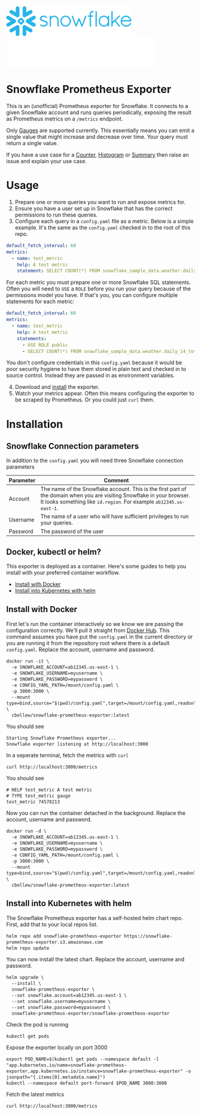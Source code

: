 ![Snowflake](snowflake.svg) &nbsp;&nbsp;&nbsp;![Prometheus](prometheus.svg)

# Snowflake Prometheus Exporter

This is an (unofficial) Prometheus exporter for Snowflake. It connects to a given Snowflake account and runs queries periodically, exposing the result as Prometheus metrics on a `/metrics` endpoint.

Only [Gauges](https://prometheus.io/docs/concepts/metric_types/#gauge) are supported currently. This essentially means you can emit a single value that might increase and decrease over time. Your query must return a single value.

If you have a use case for a [Counter](https://prometheus.io/docs/concepts/metric_types/#counter), [Histogram](https://prometheus.io/docs/concepts/metric_types/#histogram) or [Summary](https://prometheus.io/docs/concepts/metric_types/#summary) then raise an issue and explain your use case.

# Usage

1. Prepare one or more queries you want to run and expose metrics for.
2. Ensure you have a user set up in Snowflake that has the correct permissions to run these queries.
3. Configure each query in a `config.yaml` file as a metric. Below is a simple example. It's the same as the `config.yaml` checked in to the root of this repo.

```yaml
default_fetch_interval: 60
metrics:
  - name: test_metric
    help: A test metric
    statement: SELECT COUNT(*) FROM snowflake_sample_data.weather.daily_14_total
```

For each metric you must prepare one or more Snowflake SQL statements. Often you will need to `USE` a `ROLE` before you run your query because of the permissions model you have. If that's you, you can configure multiple statements for each metric:

```yaml
default_fetch_interval: 60
metrics:
  - name: test_metric
    help: A test metric
    statements:
      - USE ROLE public
      - SELECT COUNT(*) FROM snowflake_sample_data.weather.daily_14_total
```

You don't configure credentials in this `config.yaml` because it would be poor security hygiene to have them stored in plain text and checked in to source control. Instead they are passed in as environment variables.

4. Download and [install](#installation) the exporter.
5. Watch your metrics appear. Often this means configuring the exporter to be scraped by Prometheus. Or you could just `curl` them.

# Installation

## Snowflake Connection parameters

In addition to the `config.yaml` you will need three Snowflake connection parameters

| Parameter | Comment                                                                                                                                                                                        |
| --------- | ---------------------------------------------------------------------------------------------------------------------------------------------------------------------------------------------- |
| Account   | The name of the Snowflake account. This is the first part of the domain when you are visiting Snowflake in your browser. It looks something like `id.region`. For example `ab12345.us-east-1`. |
| Username  | The name of a user who will have sufficient privileges to run your queries.                                                                                                                    |
| Password  | The password of the user                                                                                                                                                                       |

## Docker, kubectl or helm?

This exporter is deployed as a container. Here's some guides to help you install with your preferred container workflow.

- [Install with Docker](#install-with-docker)
- [Install into Kubernetes with helm](#install-into-kubernetes-with-helm)

## Install with Docker

First let's run the container interactively so we know we are passing the configuration correctly. We'll pull it straight from [Docker Hub](https://hub.docker.com/r/cbellew/snowflake-prometheus-exporter). This command assumes you have put the `config.yaml` in the current directory or you are running it from the repository root where there is a default `config.yaml`. Replace the account, username and password.

```
docker run -it \
  -e SNOWFLAKE_ACCOUNT=ab12345.us-east-1 \
  -e SNOWFLAKE_USERNAME=myusername \
  -e SNOWFLAKE_PASSWORD=mypassword \
  -e CONFIG_YAML_PATH=/mount/config.yaml \
  -p 3000:3000 \
  --mount type=bind,source="$(pwd)/config.yaml",target=/mount/config.yaml,readonly \
  cbellew/snowflake-prometheus-exporter:latest
```

You should see

```
Starting Snowflake Prometheus exporter...
Snowflake exporter listening at http://localhost:3000
```

In a seperate terminal, fetch the metrics with `curl`

```
curl http://localhost:3000/metrics
```

You should see

```
# HELP test_metric A test metric
# TYPE test_metric gauge
test_metric 74578213
```

Now you can run the container detached in the background. Replace the account, username and password.

```
docker run -d \
  -e SNOWFLAKE_ACCOUNT=ab12345.us-east-1 \
  -e SNOWFLAKE_USERNAME=myusername \
  -e SNOWFLAKE_PASSWORD=mypassword \
  -e CONFIG_YAML_PATH=/mount/config.yaml \
  -p 3000:3000 \
  --mount type=bind,source="$(pwd)/config.yaml",target=/mount/config.yaml,readonly \
  cbellew/snowflake-prometheus-exporter:latest
```

## Install into Kubernetes with helm

The Snowflake Prometheus exporter has a self-hosted helm chart repo. First, add that to your local repos list.

```
helm repo add snowflake-prometheus-exporter https://snowflake-prometheus-exporter.s3.amazonaws.com
helm repo update
```

You can now install the latest chart. Replace the account, username and password.

```
helm upgrade \
  --install \
  snowflake-prometheus-exporter \
  --set snowflake.account=ab12345.us-east-1 \
  --set snowflake.username=myusername \
  --set snowflake.password=mypassword \
  snowflake-prometheus-exporter/snowflake-prometheus-exporter
```

Check the pod is running

```
kubectl get pods
```

Expose the exporter locally on port 3000

```
export POD_NAME=$(kubectl get pods --namespace default -l "app.kubernetes.io/name=snowflake-prometheus-exporter,app.kubernetes.io/instance=snowflake-prometheus-exporter" -o jsonpath="{.items[0].metadata.name}")
kubectl --namespace default port-forward $POD_NAME 3000:3000
```

Fetch the latest metrics

```
curl http://localhost:3000/metrics
```
